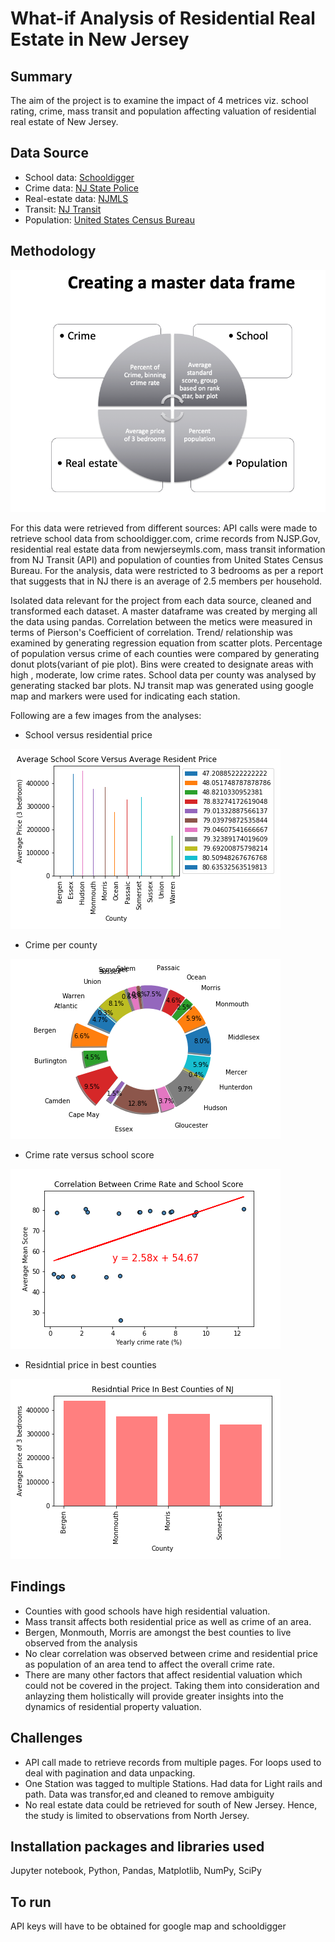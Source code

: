# What-if Analysis of Residential Real Estate in New Jersey

## Summary
The aim of the project is to examine the impact of 4 metrices viz. school rating, crime, mass transit and population affecting valuation of  residential real estate of New Jersey.

## Data Source
* School data: [Schooldigger](https://www.schooldigger.com/)
* Crime data: [NJ State Police](https://www.njsp.org/)
* Real-estate data: [NJMLS](https://www.newjerseymls.com/)
* Transit: [NJ Transit](https://www.njtransit.com/hp/hp_servlet.srv?hdnPageAction=HomePageTo)
* Population: [United States Census Bureau](http://www.census.gov/)

## Methodology
![method](https://github.com/Harmeet2504/Project-What-if-analysis-of-residential-real-estate/blob/master/Screen%20Shot%202020-02-22%20at%208.26.24%20AM.png)

For this data were retrieved from different sources: API calls were made to retrieve school data from schooldigger.com, crime records from NJSP.Gov, residential real estate data from newjerseymls.com, mass transit information from NJ Transit (API) and population of counties from United States Census Bureau. For the analysis, data were restricted to 3 bedrooms as per a report that suggests that in NJ there is an average of 2.5 members per household.

Isolated data relevant for the project from each data source, cleaned and transformed each dataset. A master dataframe was created by merging all the data using pandas. Correlation between the metics were measured in terms of Pierson's Coefficient of correlation. Trend/ relationship was examined by generating regression equation from scatter plots. Percentage of population versus crime of each counties were compared by generating donut plots(variant of pie plot). Bins were created to designate areas with high , moderate, low crime rates.  School data per county was analysed by generating stacked bar plots. NJ transit map was generated using google map and markers were used for indicating each station.

Following are a few images from the analyses:

* School versus residential price

![School Versus Residential Price](https://github.com/Harmeet2504/Project-What-if-analysis-of-residential-real-estate/blob/master/input-code-output-files/output_files/Figures/Average%20School%20Score%20Versus%20Average%20Resident%20Price.png)

* Crime per county

![Crime per county](https://github.com/Harmeet2504/Project-What-if-analysis-of-residential-real-estate/blob/master/input-code-output-files/output_files/Figures/Percent_Crime_Per_County.png)

* Crime rate versus school score

![](https://github.com/Harmeet2504/Project-What-if-analysis-of-residential-real-estate/blob/master/input-code-output-files/output_files/Figures/Crime%20Rate%20vs%20School%20Score.png)

* Residntial price in best counties 

![](https://github.com/Harmeet2504/Project-What-if-analysis-of-residential-real-estate/blob/master/input-code-output-files/output_files/Figures/Residntial_price_in_best_counties_of_NJ.png)

## Findings
* Counties with good schools have high residential valuation.
* Mass transit affects both residential price as well as crime of an area.
* Bergen, Monmouth, Morris are amongst the best counties to live observed from the analysis
* No clear correlation was observed between crime and residential price as population of an area tend to affect the overall crime rate.
* There are many other factors that affect residential valuation which could not be covered in the project. Taking them into consideration and anlayzing them holistically will provide greater insights into the dynamics of residential property valuation.

## Challenges
* API call made to retrieve records from  multiple pages. For loops used to deal with pagination and data unpacking.
* One Station was tagged to multiple Stations. Had data for Light rails and path. Data was transfor,ed and cleaned to remove ambiguity
* No real estate data could be retrieved for south of New Jersey. Hence, the study is limited to observations from North Jersey.

## Installation packages and libraries used
Jupyter notebook, Python, Pandas, Matplotlib, NumPy, SciPy

## To run  
API keys will have to be obtained for google map and schooldigger





